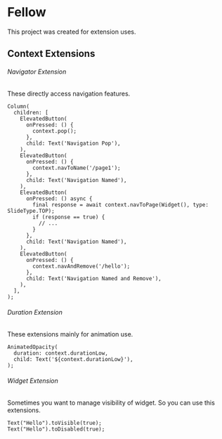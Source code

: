 # Fellow

This project was created for extension uses.

## Context Extensions

###### Navigator Extension

These directly access navigation features.

```
Column(
  children: [
    ElevatedButton(
      onPressed: () {
        context.pop();
      },
      child: Text('Navigation Pop'),
    ),
    ElevatedButton(
      onPressed: () {
        context.navToName('/page1');
      },
      child: Text('Navigation Named'),
    ),
    ElevatedButton(
      onPressed: () async {
        final response = await context.navToPage(Widget(), type: SlideType.TOP);
        if (response == true) {
          // ...
        }
      },
      child: Text('Navigation Named'),
    ),
    ElevatedButton(
      onPressed: () {
        context.navAndRemove('/hello');
      },
      child: Text('Navigation Named and Remove'),
    ),
  ],
);
```

###### Duration Extension 

These extensions mainly for animation use.

```
AnimatedOpacity(
  duration: context.durationLow,
  child: Text('${context.durationLow}'),
);
```

###### Widget Extension

Sometimes you want to manage visibility of widget. So you can use this extensions.

```
Text("Hello").toVisible(true);
Text("Hello").toDisabled(true);
```